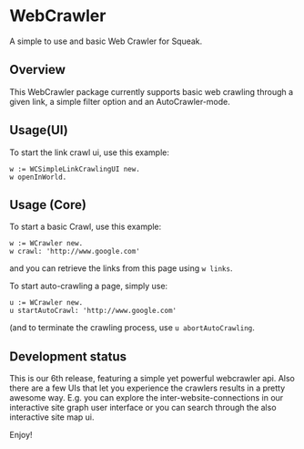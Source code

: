 # WebCrawler
A simple to use and basic Web Crawler for Squeak.

## Overview
This WebCrawler package currently supports basic web crawling through a given link, a simple filter option and an AutoCrawler-mode.

## Usage(UI)

To start the link crawl ui, use this example:
```
w := WCSimpleLinkCrawlingUI new.
w openInWorld.
```

## Usage (Core)
To start a basic Crawl, use this example:
```
w := WCrawler new.
w crawl: 'http://www.google.com'
```
and you can retrieve the links from this page using ``w links``.

To start auto-crawling a page, simply use:
```
u := WCrawler new.
u startAutoCrawl: 'http://www.google.com'
```
(and to terminate the crawling process, use ``u abortAutoCrawling``.

## Development status

This is our 6th release, featuring a simple yet powerful webcrawler api. Also there are a few UIs that let you experience the crawlers results in a pretty awesome way. E.g. you can explore the inter-website-connections in our interactive site graph user interface or you can search through the also interactive site map ui.

Enjoy!
